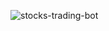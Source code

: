 ![stocks-trading-bot](https://socialify.git.ci/GunjanDhanuka/stocks-trading-bot/image?description=1&descriptionEditable=A%20multi-purpose%20repository%20with%20Sentiment%20Analysis%20of%20Stocks%20news%2C%20and%20Reinforcement%20learning%20based%20bot%20to%20trade%20stocks.&font=Bitter&language=1&name=1&owner=1&pattern=Formal%20Invitation&stargazers=1&theme=Light)

